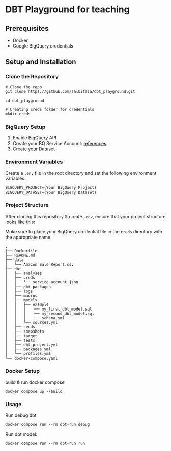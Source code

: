 # DBT Playground for teaching


## Prerequisites
- Docker 
- Google BigQuery credentials

## Setup and Installation
### Clone the Repository
```
# Clone the repo
git clone https://github.com/salbifaza/dbt_playground.git

cd dbt_playground

# Creating creds folder for credentials
mkdir creds
```
### BigQuery Setup
1. Enable BigQuery API 
2. Create your BQ Service Account: [references](https://docs.openbridge.com/en/articles/1856793-how-to-set-up-google-bigquery-creating-and-configuring-service-accounts-in-google-cloud-console) 
3. Create your Dataset

### Environment Variables
Create a `.env` file in the root directory and set the following environment variables:
```
BIGQUERY_PROJECT={Your BigQuery Project}
BIGQUERY_DATASET={Your BigQuery Dataset}
```

### Project Structure
After cloning this repository & create `.env`, ensure that your project structure looks like this:

Make sure to place your BigQuery credential file in the `creds` directory with the appropriate name.
```
.
├── Dockerfile
├── README.md
├── data
│   └── Amazon Sale Report.csv
├── dbt
│   ├── analyses
│   ├── creds
│   │   └── service_account.json
│   ├── dbt_packages
│   ├── logs
│   ├── macros
│   ├── models
│   │   ├── example
│   │   │   ├── my_first_dbt_model.sql
│   │   │   ├── my_second_dbt_model.sql
│   │   │   └── schema.yml
│   │   └── sources.yml
│   ├── seeds
│   ├── snapshots
│   ├── target
│   ├── tests
│   ├── dbt_project.yml
│   ├── packages.yml
│   └── profiles.yml
└── docker-compose.yaml
```

### Docker Setup
build & run docker compose 
```
docker compose up --build
```

### Usage
Run debug dbt
```
docker compose run --rm dbt-run debug
```

Run dbt model:
```
docker compose run --rm dbt-run run
```
